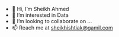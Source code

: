 * 👋 Hi, I’m Sheikh Ahmed
* 👀 I’m interested in Data 
* 💞️ I’m looking to collaborate on ...
* 📫 Reach me at sheikhishtiak@gamil.com

